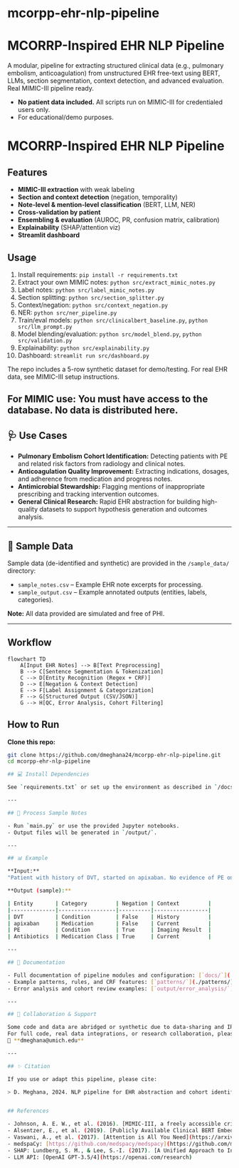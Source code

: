 # mcorpp-ehr-nlp-pipeline
# MCORRP-Inspired EHR NLP Pipeline

A modular, pipeline for extracting structured clinical data (e.g., pulmonary embolism, anticoagulation) from unstructured EHR free-text using BERT, LLMs, section segmentation, context detection, and advanced evaluation. Real MIMIC-III pipeline ready.

- **No patient data included.** All scripts run on MIMIC-III for credentialed users only.
- For educational/demo purposes. 


# MCORRP-Inspired EHR NLP Pipeline

## Features
- **MIMIC-III extraction** with weak labeling
- **Section and context detection** (negation, temporality)
- **Note-level & mention-level classification** (BERT, LLM, NER)
- **Cross-validation by patient**
- **Ensembling & evaluation** (AUROC, PR, confusion matrix, calibration)
- **Explainability** (SHAP/attention viz)
- **Streamlit dashboard**

## Usage
1. Install requirements: `pip install -r requirements.txt`
2. Extract your own MIMIC notes: `python src/extract_mimic_notes.py`
3. Label notes: `python src/label_mimic_notes.py`
4. Section splitting: `python src/section_splitter.py`
5. Context/negation: `python src/context_negation.py`
6. NER: `python src/ner_pipeline.py`
7. Train/eval models: `python src/clinicalbert_baseline.py`, `python src/llm_prompt.py`
8. Model blending/evaluation: `python src/model_blend.py`, `python src/validation.py`
9. Explainability: `python src/explainability.py`
10. Dashboard: `streamlit run src/dashboard.py`


The repo includes a 5-row synthetic dataset for demo/testing. For real EHR data, see MIMIC-III setup instructions.

## For MIMIC use: You must have access to the database. No data is distributed here.

## 🩺 Use Cases

- **Pulmonary Embolism Cohort Identification:** Detecting patients with PE and related risk factors from radiology and clinical notes.
- **Anticoagulation Quality Improvement:** Extracting indications, dosages, and adherence from medication and progress notes.
- **Antimicrobial Stewardship:** Flagging mentions of inappropriate prescribing and tracking intervention outcomes.
- **General Clinical Research:** Rapid EHR abstraction for building high-quality datasets to support hypothesis generation and outcomes analysis.

---

## 📂 Sample Data

Sample data (de-identified and synthetic) are provided in the `/sample_data/` directory:
- `sample_notes.csv` – Example EHR note excerpts for processing.
- `sample_output.csv` – Example annotated outputs (entities, labels, categories).

**Note:** All data provided are simulated and free of PHI.

---

## Workflow

```mermaid
flowchart TD
    A[Input EHR Notes] --> B[Text Preprocessing]
    B --> C[Sentence Segmentation & Tokenization]
    C --> D[Entity Recognition (Regex + CRF)]
    D --> E[Negation & Context Detection]
    E --> F[Label Assignment & Categorization]
    F --> G[Structured Output (CSV/JSON)]
    G --> H[QC, Error Analysis, Cohort Filtering]

```

## How to Run

**Clone this repo:**
```bash
git clone https://github.com/dmeghana24/mcorpp-ehr-nlp-pipeline.git
cd mcorpp-ehr-nlp-pipeline

## 💻 Install Dependencies

See `requirements.txt` or set up the environment as described in `/docs/`.

---

## 📝 Process Sample Notes

- Run `main.py` or use the provided Jupyter notebooks.
- Output files will be generated in `/output/`.

---

## 📊 Example

**Input:**  
"Patient with history of DVT, started on apixaban. No evidence of PE on CT scan. Antibiotics discontinued."

**Output (sample):**

| Entity       | Category         | Negation | Context         |
|--------------|------------------|----------|-----------------|
| DVT          | Condition        | False    | History         |
| apixaban     | Medication       | False    | Current         |
| PE           | Condition        | True     | Imaging Result  |
| Antibiotics  | Medication Class | True     | Current         |

---

## 📑 Documentation

- Full documentation of pipeline modules and configuration: [`docs/`](./docs/)
- Example patterns, rules, and CRF features: [`patterns/`](./patterns/)
- Error analysis and cohort review examples: [`output/error_analysis/`](./output/error_analysis/)

---

## 📢 Collaboration & Support

Some code and data are abridged or synthetic due to data-sharing and IRB constraints.  
For full code, real data integrations, or research collaboration, please contact:  
📧 **dmeghana@umich.edu**

---

## ✨ Citation

If you use or adapt this pipeline, please cite:

> D. Meghana, 2024. NLP pipeline for EHR abstraction and cohort identification at MCORRP. [GitHub Repository](https://github.com/dmeghana24/mcorpp-ehr-nlp-pipeline)


## References

- Johnson, A. E. W., et al. (2016). [MIMIC-III, a freely accessible critical care database](https://www.nature.com/articles/sdata201635). Scientific Data.
- Alsentzer, E., et al. (2019). [Publicly Available Clinical BERT Embeddings](https://arxiv.org/abs/1904.03323).
- Vaswani, A., et al. (2017). [Attention is All You Need](https://arxiv.org/abs/1706.03762). (transformers)
- medspaCy: [https://github.com/medspacy/medspacy](https://github.com/medspacy/medspacy)
- SHAP: Lundberg, S. M., & Lee, S.-I. (2017). [A Unified Approach to Interpreting Model Predictions](https://arxiv.org/abs/1705.07874).
- LLM API: [OpenAI GPT-3.5/4](https://openai.com/research)
